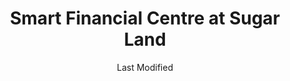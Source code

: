 ---
layout: location-page
date: Last Modified
description: "Local COVID-19 testing is available at Smart Financial Centre at Sugar Land in Sugarland, Texas, USA."
permalink: "locations/texas/sugarland/smart-financial-centre-at-sugar-land/"
tags:
  - locations
  - texas
title: Smart Financial Centre at Sugar Land
uniqueName: smart-financial-centre-at-sugar-land
state: Texas
stateAbbr: TX
hood: "Sugarland"
address: "18111 Lexington Blvd"
city: "Sugarland"
zip: "7779"
zipsNearby: "" 
mapUrl: "http://maps.apple.com/?q=Smart+Financial+Centre+at+Sugar+Land&address=18111+Lexington+Blvd,Sugarland,Texas,7779"
locationType: Drive-thru
phone: "877-470-7787"
website: "undefined"
onlineBooking: undefined
closed: undefined
closedUpdate: April 21st, 2020
notes: "Free. Must have fever and other symptoms."
days: Weekdays
hours: 9AM-4PM
ctaMessage: Call 877-470-7787
ctaUrl: "tel:877-470-7787"
---